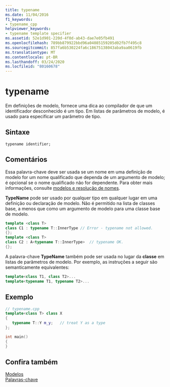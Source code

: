 ```yaml
---
title: typename
ms.date: 11/04/2016
f1_keywords:
- typename_cpp
helpviewer_keywords:
- typename template specifier
ms.assetid: 52e1d901-220d-4f0d-ab43-dae7e05fb491
ms.openlocfilehash: 789bb879922bbd96a04085159205d02fb7f495c8
ms.sourcegitcommit: 857fa6b530224fa6c18675138043aba9aa0619fb
ms.translationtype: MT
ms.contentlocale: pt-BR
ms.lasthandoff: 03/24/2020
ms.locfileid: "80160678"
---
```

# <a name="typename"></a>typename

Em definições de modelo, fornece uma dica ao compilador de que um identificador desconhecido é um tipo. Em listas de parâmetros de modelo, é usado para especificar um parâmetro de tipo.

## <a name="syntax"></a>Sintaxe

```
typename identifier;
```

## <a name="remarks"></a>Comentários

Essa palavra-chave deve ser usada se um nome em uma definição de modelo for um nome qualificado que dependa de um argumento de modelo; é opcional se o nome qualificado não for dependente. Para obter mais informações, consulte [modelos e resolução de nomes](../cpp/templates-and-name-resolution.md).

**TypeName** pode ser usado por qualquer tipo em qualquer lugar em uma definição ou declaração de modelo. Não é permitido na lista de classes base, a menos que como um argumento de modelo para uma classe base de modelo.

```cpp
template <class T>
class C1 : typename T::InnerType // Error - typename not allowed.
{};
template <class T>
class C2 : A<typename T::InnerType>  // typename OK.
{};
```

A palavra-chave **TypeName** também pode ser usada no lugar da **classe** em listas de parâmetros de modelo. Por exemplo, as instruções a seguir são semanticamente equivalentes:

```cpp
template<class T1, class T2>...
template<typename T1, typename T2>...
```

## <a name="example"></a>Exemplo

```cpp
// typename.cpp
template<class T> class X
{
   typename T::Y m_y;   // treat Y as a type
};

int main()
{
}
```

## <a name="see-also"></a>Confira também

[Modelos](../cpp/templates-cpp.md)<br/>
[Palavras-chave](../cpp/keywords-cpp.md)
